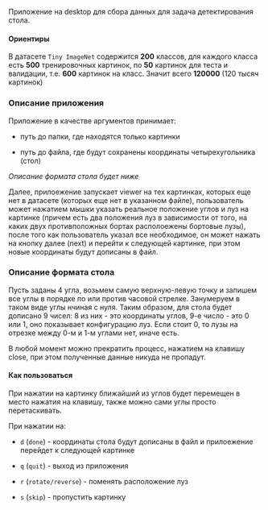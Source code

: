 Приложение на desktop для сбора данных для задача детектирования стола.

#### Ориентиры

В датасете `Tiny ImageNet` содержится **200** классов, для каждого класса есть **500** 
тренировочных картинок, по **50** картинок для теста и валидации, т.е. **600** картинок на
класс. Значит всего **120000** (120 тысяч картинок) 

### Описание приложения

Приложение в качестве аргументов принимает:
 
 * путь до папки, где находятся только картинки
 
 * путь до файла, где будут сохранены координаты четырехугольника (стол)
 
 *Описание формата стола будет ниже*
 
 Далее, прилоежение запускает viewer на тех картинках, которых еще нет в датасете 
 (которых еще нет в указанном файле), пользователь может нажатием мышки указать реальное
 положение углов и луз на картинке (причем есть два положения луз в зависимости от того, 
 на каких двух противположных бортах располоежены бортовые лузы), после того как пользователь
 указал все необходимое, он может нажать на кнопку далее (next) и перейти к следующей картинке,
 при этом новые координаты будут дописаны в файл.
 
### Описание формата стола
 
Пусть заданы 4 угла, возьмем самую верхную-левую точку и запишем все углы в порядке по или
против часовой стрелке. Занумеруем в таком виде углы нчиная с нуля. Таким образом, для стола 
будет дописано 9 чисел: 8 из них - это координаты углов, 9-е число - это 0 или 1, оно показывает
конфигурацию луз. Если стоит 0, то лузы на отрезке между 0-м и 1-м углами нет, иначе есть.


В любой момент можно прекратить процесс, нажатием на клавишу close, при этом полученные данные
никуда не пропадут.


#### Как пользоваться 

При нажатии на картинку ближайший из углов будет перемещен в место нажатия на клавишу, 
также можно сами углы просто перетаскивать.

При нажатии на:

* `d` (`done`) - координаты стола будут дописаны в файл и прилоежение перейдет к следующей картинке

* `q` (`quit`) - выход из приложения

* `r` (`rotate/reverse`) - поменять расположение луз

* `s` (`skip`) - пропустить картинку
